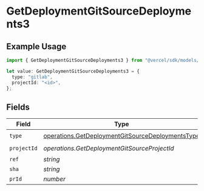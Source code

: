 # GetDeploymentGitSourceDeployments3

## Example Usage

```typescript
import { GetDeploymentGitSourceDeployments3 } from "@vercel/sdk/models/operations/getdeployment.js";

let value: GetDeploymentGitSourceDeployments3 = {
  type: "gitlab",
  projectId: "<id>",
};
```

## Fields

| Field                                                                                                                | Type                                                                                                                 | Required                                                                                                             | Description                                                                                                          |
| -------------------------------------------------------------------------------------------------------------------- | -------------------------------------------------------------------------------------------------------------------- | -------------------------------------------------------------------------------------------------------------------- | -------------------------------------------------------------------------------------------------------------------- |
| `type`                                                                                                               | [operations.GetDeploymentGitSourceDeploymentsType](../../models/operations/getdeploymentgitsourcedeploymentstype.md) | :heavy_check_mark:                                                                                                   | N/A                                                                                                                  |
| `projectId`                                                                                                          | *operations.GetDeploymentGitSourceProjectId*                                                                         | :heavy_check_mark:                                                                                                   | N/A                                                                                                                  |
| `ref`                                                                                                                | *string*                                                                                                             | :heavy_minus_sign:                                                                                                   | N/A                                                                                                                  |
| `sha`                                                                                                                | *string*                                                                                                             | :heavy_minus_sign:                                                                                                   | N/A                                                                                                                  |
| `prId`                                                                                                               | *number*                                                                                                             | :heavy_minus_sign:                                                                                                   | N/A                                                                                                                  |